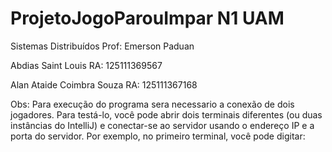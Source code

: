# ProjetoJogoParouImpar N1 UAM

Sistemas Distribuídos Prof: Emerson Paduan

Abdias Saint Louis RA: 125111369567

Alan Ataide Coimbra Souza RA: 125111367168

Obs: Para execução do programa sera necessario a conexão de dois jogadores. Para testá-lo, você pode abrir dois terminais diferentes (ou duas instâncias do IntelliJ) e conectar-se ao servidor usando o endereço IP e a porta do servidor. Por exemplo, no primeiro terminal, você pode digitar:
